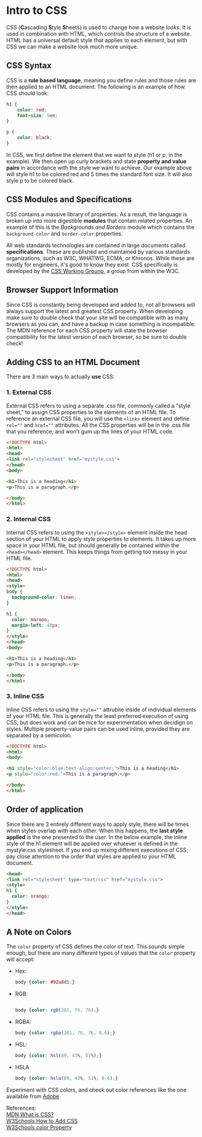 # Intro to CSS

CSS (**C**ascading **S**tyle **S**heets) is used to change how a website *looks*. It is used in combination with HTML, which controls the structure of a website. HTML has a universal default style that applies to each element, but with CSS we can make a website look much more unique.

## CSS Syntax

CSS is a **rule based language**, meaning you define rules and those rules are then applied to an HTML document. The following is an example of how CSS should look:

```CSS
h1 {
    color: red;
    font-size: 5em;
}

p {
    color: black;
}
```

In CSS, we first define the element that we want to style (h1 or p, in the example). We then open up curly brackets and state **property and value pairs** in accordance with the style we want to achieve. Our example above will style h1 to be colored red and 5 times the standard font size. It will also style p to be colored black.

## CSS Modules and Specifications

CSS contains a massive library of properties. As a result, the language is broken up into more digestible **modules** that contain related properties. An example of this is the *Backgrounds and Borders* module which contains the `background-color` and `border-color` properties.

All web standards technologies are contained in large documents called **specifications**. These are published and maintained by various standards organizations, such as W3C, WHATWG, ECMA, or Khronos. While these are mostly for engineers, it's good to know they exist. CSS specifically is developed by the [CSS Working Grounp](https://www.w3.org/Style/CSS/), a group from within the W3C.

## Browser Support Information

Since CSS is constantly being developed and added to, not all browsers will always support the latest and greatest CSS property. When developing make sure to double check that your site will be compatible with as many browsers as you can, and have a backup in case something is incompatible. The MDN reference for each CSS property will state the browser compatibility for the latest version of each browser, so be sure to double check!

## Adding CSS to an HTML Document

There are 3 main ways to actually **use** CSS:

### 1. External CSS

External CSS refers to using a separate .css file, commonly called a "style sheet," to assign CSS properties to the elements of an HTML file. To reference an external CSS file, you will use the `<link>` element and define `rel=""` and `href=""` attributes. All the CSS properties will be in the .css file that you reference, and won't gum up the lines of your HTML code.

```html
<!DOCTYPE html>
<html>
<head>
<link rel="stylesheet" href="mystyle.css">
</head>
<body>

<h1>This is a heading</h1>
<p>This is a paragraph.</p>

</body>
</html>
```

### 2. Internal CSS

Internal CSS refers to using the `<style></style>` element inside the head section of your HTML to apply style properties to elements. It takes up more space in your HTML file, but should generally be contained within the `<head></head>` element. This keeps things from getting too messy in your HTML file.

```html
<!DOCTYPE html>
<html>
<head>
<style>
body {
  background-color: linen;
}

h1 {
  color: maroon;
  margin-left: 40px;
}
</style>
</head>
<body>

<h1>This is a heading</h1>
<p>This is a paragraph.</p>

</body>
</html>
```

### 3. Inline CSS

Inline CSS refers to using the `style=""` attrubite inside of individual elements of your HTML file. This is generally the least preferred execution of using CSS, but does work and can be nice for experimentation when decidign on styles. Multiple property-value pairs can be used inline, provided they are separated by a semicolon.

```html
<!DOCTYPE html>
<html>
<body>

<h1 style="color:blue;text-align:center;">This is a heading</h1>
<p style="color:red;">This is a paragraph.</p>

</body>
</html>
```


## Order of application

Since there are 3 entirely different ways to apply style, there will be times when styles overlap with each other. When this happens, the **last style applied** is the one presented to the user. In the below example, the inline style of the h1 element will be applied over whatever is defined in the mystyle.css stylesheet. If you end up mixing different executions of CSS, pay close attention to the order that styles are applied to your HTML document.

```html
<head>
<link rel="stylesheet" type="text/css" href="mystyle.css">
<style>
h1 {
  color: orange;
}
</style>
</head>
```

## A Note on Colors

The `color` property of CSS defines the color of text. This sounds simple enough, but there are many different types of values that the `color` property will accept:

- Hex:

    ```CSS
    body {color: #92a8d1;}
    ```

- RGB:

    ```CSS

    body {color: rgb(201, 76, 76);}
    ```

- RGBA:

    ```CSS
    body {color: rgba(201, 76, 76, 0.6);}
    ```

- HSL: 

    ```CSS
    body {color: hsl(89, 43%, 51%);}
    ```

- HSLA

    ```CSS
    body {color: hsla(89, 43%, 51%, 0.6);}
    ```

Experiment with CSS colors, and check out color references like the one available from [Adobe](https://color.adobe.com/create/color-wheel)

References:<br>
[MDN What is CSS?](https://developer.mozilla.org/en-US/docs/Learn/CSS/First_steps/What_is_CSS)<br>
[W3Schools How to Add CSS](https://www.w3schools.com/css/css_howto.asp)<br>
[W3Schools color Property](https://www.w3schools.com/cssref/pr_text_color.asp)

